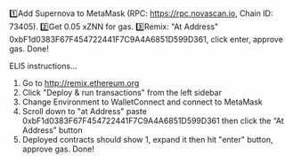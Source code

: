 1️⃣Add Supernova to MetaMask (RPC: https://rpc.novascan.io, Chain ID: 73405). 
2️⃣Get 0.05 xZNN for gas. 
3️⃣Remix: "At Address" 0xbF1d0383F67F454722441F7C9A4A6851D599D361, click enter, approve gas. Done! 

ELI5 instructions... 
1. Go to http://remix.ethereum.org
2. Click "Deploy & run transactions" from the left sidebar 
3. Change Environment to WalletConnect and connect to MetaMask 
4. Scroll down to "at Address" paste 0xbF1d0383F67F454722441F7C9A4A6851D599D361 then click the “At Address” button 
5. Deployed contracts should show 1, expand it then hit "enter" button, approve gas. Done! 
